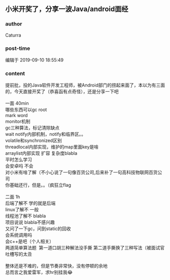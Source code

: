 ## 小米开奖了，分享一波Java/android面经
### author 
Caturra
### post-time 

编辑于  2019-09-10 18:55:49
### content 
<div class="post-topic-des nc-post-content">
 <div>
  提前批，投的Java软件开发工程师，被Android部门的捞起来面了，本以为有三面的，今天直接开奖了（恭喜函有点奇怪），还是分享一下吧
 </div>
 <div>
  <br/>
 </div>
 <div>
  一面 40min
 </div>
 <div>
  哪些东西可以gc root
 </div>
 <div>
  mark word
 </div>
 <div>
  monitor机制
 </div>
 <div>
  gc三种算法，标记清除缺点
 </div>
 <div>
  wait notify内部机制，notify和临界区。。
 </div>
 <div>
  volatile和synchronized区别
 </div>
 <div>
  threadlocal内部实现，维护的map里面key是啥
 </div>
 <div>
  arraylist内部实现 扩容 复杂度blabla
 </div>
 <div>
  平时怎么学习
 </div>
 <div>
  会安卓吗 不会
 </div>
 <div>
  对小米有啥了解（不小心说了一句像百货公司,后来补了一句高科技物联网百货公司
 </div>
 <div>
  你基础还行，但是。。（疯狂立flag
 </div>
 <div>
  <br/>
 </div>
 <div>
  二面 1h
 </div>
 <div>
  后端了解不 学的就是后端
 </div>
 <div>
  linux了解不 一般
 </div>
 <div>
  线程池了解不 blabla
 </div>
 <div>
  项目说说 blabla不感兴趣
 </div>
 <div>
  又问了一下gc，问到static的回收
 </div>
 <div>
  会系统调用吗
 </div>
 <div>
  会c++是吧（个人相关）
 </div>
 <div>
  两道简单算法题  第一道口胡三种解法没手撕 第二道手撕换了三种写法（被面试官吐槽写的太丑
 </div>
 <div>
  <br/>
 </div>
 <div>
  整体还是不难的，但是节奏非常快，没有停顿的余地
 </div>
 <div>
  总而言之我爱雷军，求hr别挂我😂
 </div>
</div>
